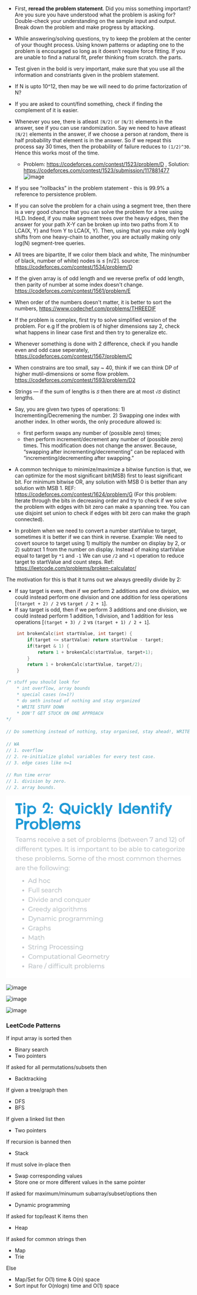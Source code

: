 * First, **reread the problem statement**. Did you miss something important? Are you sure you have understood what the problem is asking for? Double-check your understanding on the sample input and output. Break down the problem and make progress by attacking.
* While answering/solving questions, try to keep the problem at the center of your thought process. Using
known patterns or adapting one to the problem is encouraged so long as it doesn’t require force
fitting. If you are unable to find a natural fit, prefer thinking from scratch.
the parts.
* Test given in the bold is very important, make sure that you use all the information and constriants given in the problem statement.
* If N is upto 10^12, then may be we will need to do prime factorization of N?
* If you are asked to count/find something, check if finding the complement of it is easier.
* Whenever you see, there is atleast `⌈N/2⌉` or `⌈N/3⌉` elements in the answer, see if you can use randomization. Say we need to have atleast `⌈N/2⌉` elements in the answer, if we choose a person at random, there is half probability that element is in the answer. So if we repeat this process say 30 times, then the probability of failure reduces to `(1/2)^30`. Hence this works most of the time.
  * Problem: https://codeforces.com/contest/1523/problem/D , Solution: https://codeforces.com/contest/1523/submission/117881477
  ![image](https://user-images.githubusercontent.com/19663316/120113940-6f380a00-c19a-11eb-8a77-b3c4c761a32d.png)
* If you see “rollbacks” in the problem statement - this is 99.9% a reference to persistence problem.
* If you can solve the problem for a chain using a segment tree, then there is a very good chance that you can solve the problem for a tree using HLD. Indeed, if you make segment trees over the heavy edges, then the answer for your path X-Y can be broken up into two paths from X to LCA(X, Y) and from Y to LCA(X, Y). Then, using that you make only logN shifts from one heavy-chain to another, you are actually making only log(N) segment-tree queries.
* All trees are bipartite, If we color them black and white, The min(number of black, number of white) nodes is ≤ ⌈n/2⌉. source: https://codeforces.com/contest/1534/problem/D
* If the given array is of odd length and we reverse prefix of odd length, then parity of number at some index doesn't change. https://codeforces.com/contest/1561/problem/E
* When order of the numbers doesn't matter, it is better to sort the numbers, https://www.codechef.com/problems/THREEDIF
* If the problem is complex, first try to solve simplified version of the problem. For e.g If the problem is of higher dimensions say 2, check what happens in linear case first and then try to generalize etc.
* Whenever something is done with 2 difference, check if you handle even and odd case seperately, https://codeforces.com/contest/1567/problem/C
* When constrains are too small, say ~ 40, think if we can think DP of higher mutil-dimensions or some flow problem. https://codeforces.com/contest/1593/problem/D2
* Strings — if the sum of lengths is `𝑆` then there are at most `√𝑆` distinct lengths.
* Say, you are given two types of operations: 1) Incrementing/Decremening the number. 2) Swapping one index with another index. In other words, the only procedure allowed is:

   - first perform swaps any number of (possible zero) times;
   - then perform increment/decrement any number of (possible zero) times.
This modification does not change the answer. Because, “swapping after incrementing/decrementing” can be replaced with “incrementing/decrementing after swapping.”
* A common technique to minimize/maximize a bitwise function is that, we can optimize for the most significant bit(MSB) first to least significant bit. For minimum bitwise OR, any solution with MSB 0 is better than any solution with MSB 1. REF: https://codeforces.com/contest/1624/problem/G (For this problem: Iterate through the bits in decreasing order and try to check if we solve the problem with edges with bit zero can make a spanning tree. You can use disjoint set union to check if edges with bit zero can make the graph connected).
* In problem when we need to convert a number startValue to target, sometimes it is better if we can think in reverse. Example: We need to covert source to target using 1) multiply the number on display by 2, or 2) subtract 1 from the number on display. Instead of making startValue equal to target by `*1` and `-1` We can use `/2` and `+1` operation to reduce target to startValue and count steps. Ref: https://leetcode.com/problems/broken-calculator/

The motivation for this is that it turns out we always greedily divide by 2:
* If say target is even, then if we perform 2 additions and one division, we could instead perform one division and one addition for less operations [`(target + 2) / 2` vs `target / 2 + 1`].
* If say target is odd, then if we perform 3 additions and one division, we could instead perform 1 addition, 1 division, and 1 addition for less operations [`(target + 3) / 2` vs `(target + 1) / 2 + 1`].

```cpp
    int brokenCalc(int startValue, int target) {
        if(target <= startValue) return startValue - target;
        if(target & 1) {
            return 1 + brokenCalc(startValue, target+1);
        }
        return 1 + brokenCalc(startValue, target/2);
    }
```

```cpp
/* stuff you should look for
	* int overflow, array bounds
	* special cases (n=1?)
	* do smth instead of nothing and stay organized
	* WRITE STUFF DOWN
	* DON'T GET STUCK ON ONE APPROACH
*/

// Do something instead of nothing, stay organised, stay ahead!, WRITE STUFF DOWN

// WA
// 1. overflow
// 2. re-initialize global variables for every test case.
// 3. edge cases like n=1

// Run time error
// 1. division by zero.
// 2. array bounds.
```

![](images/observations_17_oct_2021.png)

![image](https://user-images.githubusercontent.com/19663316/140021477-e23d5ef4-7ddd-4ffc-8111-d8d735943530.png)

![image](https://user-images.githubusercontent.com/19663316/140021439-6df2a48e-391b-491a-a412-37de619028ac.png)

![image](https://user-images.githubusercontent.com/19663316/142221056-b26cb7bf-0d78-4b4d-90ab-248aa93656f8.png)


### LeetCode Patterns

If input array is sorted then
- Binary search
- Two pointers

If asked for all permutations/subsets then
- Backtracking

If given a tree/graph then
- DFS
- BFS

If given a linked list then
- Two pointers

If recursion is banned then
- Stack

If must solve in-place then
- Swap corresponding values
- Store one or more different values in the same pointer

If asked for maximum/minumum subarray/subset/options then
- Dynamic programming

If asked for top/least K items then
- Heap

If asked for common strings then
- Map
- Trie

Else
- Map/Set for O(1) time & O(n) space
- Sort input for O(nlogn) time and O(1) space

